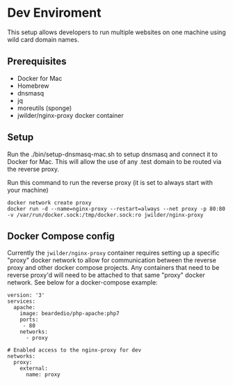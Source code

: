 # Dev Enviroment

This setup allows developers to run multiple websites on one machine using wild card domain names.

## Prerequisites
* Docker for Mac
* Homebrew
* dnsmasq
* jq
* moreutils (sponge)
* jwilder/nginx-proxy docker container

## Setup
Run the ./bin/setup-dnsmasq-mac.sh to setup dnsmasq and connect it to Docker for Mac.
This will allow the use of any .test domain to be routed via the reverse proxy.

Run this command to run the reverse proxy (it is set to always start with your machine)
```
docker network create proxy
docker run -d --name=nginx-proxy --restart=always --net proxy -p 80:80 -v /var/run/docker.sock:/tmp/docker.sock:ro jwilder/nginx-proxy
```

## Docker Compose config
Currently the `jwilder/nginx-proxy` container requires setting up a specific "proxy" docker network to allow for communication between the reverse proxy and other docker compose projects. Any containers that need to be reverse proxy'd will need to be attached to that same "proxy" docker network. See below for a docker-compose example:

```
version: '3'
services:
  apache:
    image: beardedio/php-apache:php7
    ports:
     - 80
    networks:
      - proxy

# Enabled access to the nginx-proxy for dev
networks:
  proxy:
    external:
      name: proxy
```
